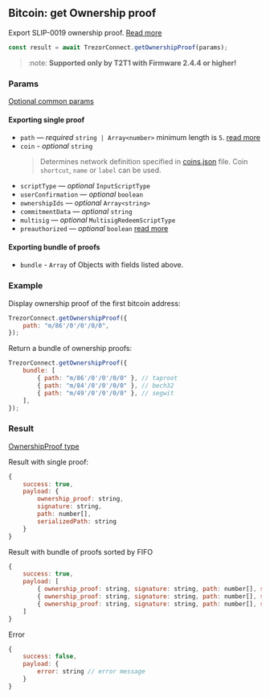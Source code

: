 ## Bitcoin: get Ownership proof

Export SLIP-0019 ownership proof. [Read more](https://github.com/satoshilabs/slips/blob/master/slip-0019.md#proof-usage)

```javascript
const result = await TrezorConnect.getOwnershipProof(params);
```

> :note: **Supported only by T2T1 with Firmware 2.4.4 or higher!**

### Params

[Optional common params](commonParams.md)

#### Exporting single proof

-   `path` — _required_ `string | Array<number>` minimum length is `5`. [read more](../path.md)
-   `coin` - _optional_ `string`
    > Determines network definition specified in [coins.json](https://github.com/Cerberus-Wallet/cerberus-suite/blob/develop/packages/connect-common/files/coins.json) file.
    > Coin `shortcut`, `name` or `label` can be used.
-   `scriptType` — _optional_ `InputScriptType`
-   `userConfirmation` — _optional_ `boolean`
-   `ownershipIds` — _optional_ `Array<string>`
-   `commitmentData` — _optional_ `string`
-   `multisig` — _optional_ `MultisigRedeemScriptType`
-   `preauthorized` — _optional_ `boolean` [read more](./authorizeCoinjoin.md)

#### Exporting bundle of proofs

-   `bundle` - `Array` of Objects with fields listed above.

### Example

Display ownership proof of the first bitcoin address:

```javascript
TrezorConnect.getOwnershipProof({
    path: "m/86'/0'/0'/0/0",
});
```

Return a bundle of ownership proofs:

```javascript
TrezorConnect.getOwnershipProof({
    bundle: [
        { path: "m/86'/0'/0'/0/0" }, // taproot
        { path: "m/84'/0'/0'/0/0" }, // bech32
        { path: "m/49'/0'/0'/0/0" }, // segwit
    ],
});
```

### Result

[OwnershipProof type](https://github.com/Cerberus-Wallet/cerberus-suite/blob/develop/packages/connect/src/types/api/getOwnershipProof.ts)

Result with single proof:

```javascript
{
    success: true,
    payload: {
        ownership_proof: string,
        signature: string,
        path: number[],
        serializedPath: string
    }
}
```

Result with bundle of proofs sorted by FIFO

```javascript
{
    success: true,
    payload: [
        { ownership_proof: string, signature: string, path: number[], serializedPath: string }, // taproot
        { ownership_proof: string, signature: string, path: number[], serializedPath: string }, // bech32
        { ownership_proof: string, signature: string, path: number[], serializedPath: string }  // segwit
    ]
}
```

Error

```javascript
{
    success: false,
    payload: {
        error: string // error message
    }
}
```

